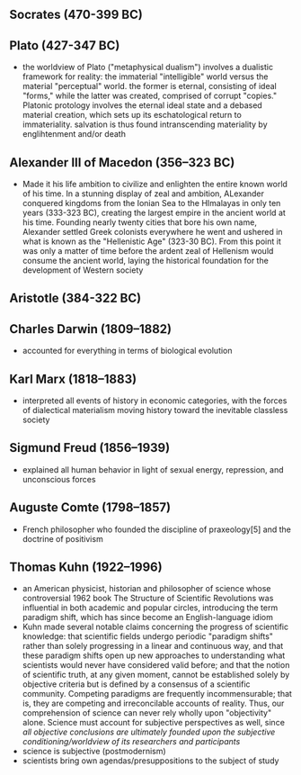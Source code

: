 ## Socrates (470-399 BC)

## Plato (427-347 BC)
* the worldview of Plato ("metaphysical dualism") involves a dualistic framework for reality: the immaterial "intelligible" world versus the material "perceptual" world. the former is eternal, consisting of ideal "forms," while the latter was created, comprised of corrupt "copies." Platonic protology involves the eternal ideal state and a debased material creation, which sets up its eschatological return to immateriality. salvation is thus found intranscending materiality by englihtenment and/or death

## Alexander III of Macedon (356–323 BC)
* Made it his life ambition to civilize and enlighten the entire known world of his time. In a stunning display of zeal and ambition, ALexander conquered kingdoms from the Ionian Sea to the HImalayas in only ten years (333-323 BC), creating the largest empire in the ancient world at his time. Founding nearly twenty cities that bore his own name, Alexander settled Greek colonists everywhere he went and ushered in what is known as the "Hellenistic Age" (323-30 BC). From this point it was only a matter of time before the ardent zeal of Hellenism would consume the ancient world, laying the historical foundation for the development of Western society

## Aristotle (384-322 BC)

## Charles Darwin (1809–1882)
* accounted for everything in terms of biological evolution

## Karl Marx (1818–1883)
* interpreted all events of history in economic categories, with the forces of dialectical materialism moving history toward the inevitable classless society

## Sigmund Freud (1856–1939)
* explained all human behavior in light of sexual energy, repression, and unconscious forces

## Auguste Comte (1798–1857)
* French philosopher who founded the discipline of praxeology[5] and the doctrine of positivism

## Thomas Kuhn (1922–1996)
* an American physicist, historian and philosopher of science whose controversial 1962 book The Structure of Scientific Revolutions was influential in both academic and popular circles, introducing the term paradigm shift, which has since become an English-language idiom
* Kuhn made several notable claims concerning the progress of scientific knowledge: that scientific fields undergo periodic "paradigm shifts" rather than solely progressing in a linear and continuous way, and that these paradigm shifts open up new approaches to understanding what scientists would never have considered valid before; and that the notion of scientific truth, at any given moment, cannot be established solely by objective criteria but is defined by a consensus of a scientific community. Competing paradigms are frequently incommensurable; that is, they are competing and irreconcilable accounts of reality. Thus, our comprehension of science can never rely wholly upon "objectivity" alone. Science must account for subjective perspectives as well, since _all objective conclusions are ultimately founded upon the subjective conditioning/worldview of its researchers and participants_
* science is subjective (postmodernism)
* scientists bring own agendas/presuppositions to the subject of study